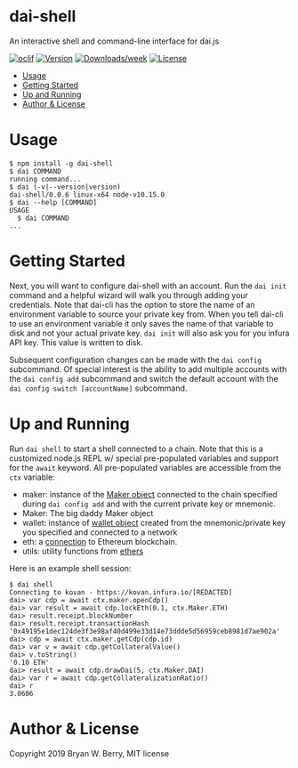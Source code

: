 dai-shell
==================

An interactive shell and command-line interface for dai.js

[![oclif](https://img.shields.io/badge/cli-oclif-brightgreen.svg)](https://oclif.io)
[![Version](https://img.shields.io/npm/v/dai-shell.svg)](https://npmjs.org/package/@bryanwb/dai-shell)
[![Downloads/week](https://img.shields.io/npm/dw/dai-shell.svg)](https://npmjs.org/package/@bryanwb/dai-shell)
[![License](https://img.shields.io/npm/l/dai-shell.svg)](https://github.com/git@github.com:bryanwb/dai-shell.git/blob/master/package.json)

<!-- toc -->
* [Usage](#usage)
* [Getting Started](#getting-started)
* [Up and Running](#up-and-running)
* [Author & License](#author-license)
<!-- tocstop -->
# Usage
<!-- usage -->
```sh-session
$ npm install -g dai-shell
$ dai COMMAND
running command...
$ dai (-v|--version|version)
dai-shell/0.0.6 linux-x64 node-v10.15.0
$ dai --help [COMMAND]
USAGE
  $ dai COMMAND
...
```
<!-- usagestop -->

# Getting Started


Next, you will want to configure dai-shell with an account. Run the `dai init` command and
a helpful wizard will walk you through adding your credentials. Note that dai-cli has the
option to store the name of an environment variable to source your private key from. When you tell
dai-cli to use an environment variable it only saves the name of that variable to disk and not your actual private key.
`dai init` will also ask you for you infura API key. This value is written to disk.

Subsequent configuration changes can be made with the `dai config` subcommand. Of special interest is the ability to add multiple accounts with the `dai config add` subcommand and switch the default account with the `dai config switch [accountName]` subcommand.


# Up and Running

Run `dai shell` to start a shell connected to a chain. Note that this is a customized node.js REPL w/ special pre-populated variables and support for the `await` keyword. All pre-populated variables are accessible from the `ctx` variable:

* maker: instance of the [Maker object](https://makerdao.com/documentation/#maker) connected to the chain specified during `dai config add` and with the current private key or mnemonic.
* Maker: The big daddy Maker object
* wallet: instance of [wallet object](https://docs.ethers.io/ethers.js/html/api-wallet.html#wallet) created from the mnemonic/private key you specified and connected to a network
* eth: a [connection](https://docs.ethers.io/ethers.js/html/api-providers.html) to Ethereum blockchain.
* utils: utility functions from [ethers](https://docs.ethers.io/ethers.js/html/api-utils.html)

Here is an example shell session:


```sh-session
$ dai shell
Connecting to kovan - https://kovan.infura.io/[REDACTED]
dai> var cdp = await ctx.maker.openCdp()
dai> var result = await cdp.lockEth(0.1, ctx.Maker.ETH)
dai> result.receipt.blockNumber
dai> result.receipt.transactionHash
'0x49195e1dec124de3f3e98af40d499e33d14e73ddde5d56959ceb8981d7ae902a'
dai> cdp = await ctx.maker.getCdp(cdp.id)
dai> var v = await cdp.getCollateralValue()
dai> v.toString()
'0.10 ETH'
dai> result = await cdp.drawDai(5, ctx.Maker.DAI)
dai> var r = await cdp.getCollateralizationRatio()
dai> r
3.0606
 ```
 
# Author & License
 
Copyright 2019 Bryan W. Berry, MIT license
